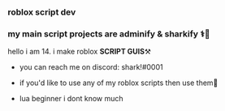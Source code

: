 ### roblox script dev

### my main script projects are adminify & sharkify ⚕️🦈

hello i am  14. i make roblox **SCRIPT GUIS**⚒️

- you can reach me on discord: shark!#0001

- if you'd like to use any of my roblox scripts then use them👀

- lua beginner i dont know much


